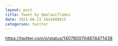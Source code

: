 ```yaml
--- 
layout: post 
title: Tweet by @malawiflames 
date: 2021-06-23 1624480915 
categories: twitter 
--- 
```

https://twitter.com/o/status/1407800704874471438